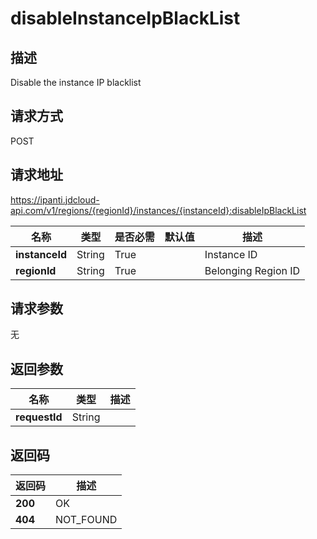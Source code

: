 # disableInstanceIpBlackList


## 描述
Disable the instance IP blacklist

## 请求方式
POST

## 请求地址
https://ipanti.jdcloud-api.com/v1/regions/{regionId}/instances/{instanceId}:disableIpBlackList

|名称|类型|是否必需|默认值|描述|
|---|---|---|---|---|
|**instanceId**|String|True| |Instance ID|
|**regionId**|String|True| |Belonging Region ID|

## 请求参数
无


## 返回参数
|名称|类型|描述|
|---|---|---|
|**requestId**|String| |


## 返回码
|返回码|描述|
|---|---|
|**200**|OK|
|**404**|NOT_FOUND|
